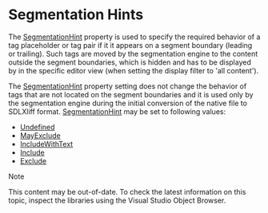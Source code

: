 Segmentation Hints
==

The [SegmentationHint](../../api/filetypesupport/Sdl.FileTypeSupport.Framework.NativeApi.SegmentationHint.yml) property is used to specify the required behavior of a tag placeholder or tag pair if it it appears on a segment boundary (leading or trailing). Such tags are moved by the segmentation engine to the content outside the segment boundaries, which is hidden and has to be displayed by in the specific editor view (when setting the display filter to 'all content').

The [SegmentationHint](../../api/filetypesupport/Sdl.FileTypeSupport.Framework.NativeApi.SegmentationHint.yml) property setting does not change the behavior of tags that are not located on the segment boundaries and it is used only by the segmentation engine during the initial conversion of the native file to SDLXliff format. [SegmentationHint](../../api/filetypesupport/Sdl.FileTypeSupport.Framework.NativeApi.SegmentationHint.yml#fields) may be set to following values:

* [Undefined](../../api/filetypesupport/Sdl.FileTypeSupport.Framework.NativeApi.SegmentationHint.yml#fields)
* [MayExclude](../../api/filetypesupport/Sdl.FileTypeSupport.Framework.NativeApi.SegmentationHint.yml#fields)
* [IncludeWithText](../../api/filetypesupport/Sdl.FileTypeSupport.Framework.NativeApi.SegmentationHint.yml#fields)
* [Include](../../api/filetypesupport/Sdl.FileTypeSupport.Framework.NativeApi.SegmentationHint.yml#fields)
* [Exclude](../../api/filetypesupport/Sdl.FileTypeSupport.Framework.NativeApi.SegmentationHint.yml#fields)

>[!NOTE]
>
> This content may be out-of-date. To check the latest information on this topic, inspect the libraries using the Visual Studio Object Browser.
